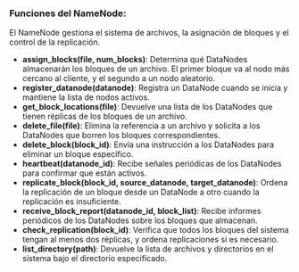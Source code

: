 ### **Funciones del NameNode**:
El NameNode gestiona el sistema de archivos, la asignación de bloques y el control de la replicación.

- **assign_blocks(file, num_blocks)**: Determina qué DataNodes almacenarán los bloques de un archivo. El primer bloque va al nodo más cercano al cliente, y el segundo a un nodo aleatorio.
- **register_datanode(datanode)**: Registra un DataNode cuando se inicia y mantiene la lista de nodos activos.
- **get_block_locations(file)**: Devuelve una lista de los DataNodes que tienen réplicas de los bloques de un archivo.
- **delete_file(file)**: Elimina la referencia a un archivo y solicita a los DataNodes que borren los bloques correspondientes.
- **delete_block(block_id)**: Envía una instrucción a los DataNodes para eliminar un bloque específico.
- **heartbeat(datanode_id)**: Recibe señales periódicas de los DataNodes para confirmar que están activos.
- **replicate_block(block_id, source_datanode, target_datanode)**: Ordena la replicación de un bloque desde un DataNode a otro cuando la replicación es insuficiente.
- **receive_block_report(datanode_id, block_list)**: Recibe informes periódicos de los DataNodes sobre los bloques que almacenan.
- **check_replication(block_id)**: Verifica que todos los bloques del sistema tengan al menos dos réplicas, y ordena replicaciones si es necesario.
- **list_directory(path)**: Devuelve la lista de archivos y directorios en el sistema bajo el directorio especificado.
